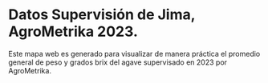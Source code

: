 # Datos Supervisión de Jima, AgroMetrika 2023. 

Este mapa web es generado para visualizar de manera práctica el promedio general de peso y grados brix del agave supervisado en 2023 por AgroMetrika.
